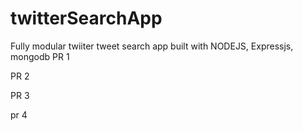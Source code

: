 twitterSearchApp
================

Fully modular twiiter tweet search app built with NODEJS, Expressjs, mongodb
PR 1

PR 2

PR 3

pr 4
